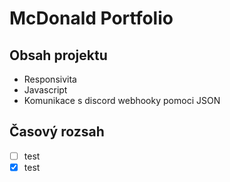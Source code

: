 # McDonald Portfolio
## Obsah projektu
- Responsivita
- Javascript
- Komunikace s discord webhooky pomoci JSON


## Časový rozsah
- [ ] test
- [x] test